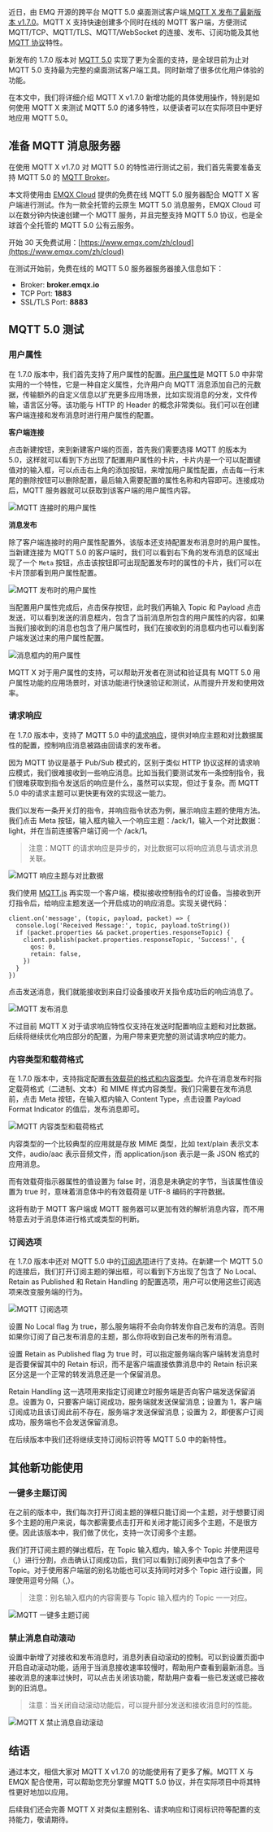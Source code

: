 近日，由 EMQ 开源的跨平台 MQTT 5.0 桌面测试客户端[ MQTT X 发布了最新版本 v1.7.0](https://www.emqx.com/zh/blog/mqttx-v-1-7-0-release-notes)。MQTT X 支持快速创建多个同时在线的 MQTT 客户端，方便测试 MQTT/TCP、MQTT/TLS、MQTT/WebSocket 的连接、发布、订阅功能及其他 [MQTT 协议](https://www.emqx.com/zh/mqtt)特性。

新发布的 1.7.0 版本对 [MQTT 5.0](https://www.emqx.com/zh/mqtt/mqtt5) 实现了更为全面的支持，是全球目前为止对 MQTT 5.0 支持最为完整的桌面测试客户端工具。同时新增了很多优化用户体验的功能。

在本文中，我们将详细介绍 MQTT X v1.7.0 新增功能的具体使用操作，特别是如何使用 MQTT X 来测试 MQTT 5.0 的诸多特性，以便读者可以在实际项目中更好地应用 MQTT 5.0。

## 准备 MQTT 消息服务器

在使用 MQTT X v1.7.0 对 MQTT 5.0 的特性进行测试之前，我们首先需要准备支持 MQTT 5.0 的 [MQTT Broker](https://www.emqx.io/zh)。

本文将使用由 [EMQX Cloud](https://www.emqx.com/zh/cloud) 提供的免费在线 MQTT 5.0 服务器配合 MQTT X 客户端进行测试。作为一款全托管的云原生 MQTT 5.0 消息服务，EMQX Cloud 可以在数分钟内快速创建一个 MQTT 服务，并且完整支持 MQTT 5.0 协议，也是全球首个全托管的 MQTT 5.0 公有云服务。

开始 30 天免费试用：[https://www.emqx.com/zh/cloud](https://www.emqx.com/zh/cloud) 

在测试开始前，免费在线的 MQTT 5.0 服务器服务器接入信息如下：

- Broker: **broker.emqx.io**
- TCP Port: **1883**
- SSL/TLS Port: **8883**

## MQTT 5.0 测试

### 用户属性

在 1.7.0 版本中，我们首先支持了用户属性的配置。[用户属性](https://www.emqx.com/zh/blog/mqtt5-user-properties)是 MQTT 5.0 中非常实用的一个特性，它是一种自定义属性，允许用户向 MQTT 消息添加自己的元数据，传输额外的自定义信息以扩充更多应用场景，比如实现消息的分发，文件传输，语言区分等。该功能与 HTTP 的 Header 的概念非常类似。我们可以在创建客户端连接和发布消息时进行用户属性的配置。

**客户端连接**

点击新建按钮，来到新建客户端的页面，首先我们需要选择 MQTT 的版本为 5.0，这样就可以看到下方出现了配置用户属性的卡片，卡片内是一个可以配置键值对的输入框，可以点击右上角的添加按钮，来增加用户属性配置，点击每一行末尾的删除按钮可以删除配置，最后输入需要配置的属性名称和内容即可。连接成功后，MQTT 服务器就可以获取到该客户端的用户属性内容。

![MQTT 连接时的用户属性](https://static.emqx.net/images/7e973abe8364e62413e56b7447dc3599.png)


**消息发布**

除了客户端连接时的用户属性配置外，该版本还支持配置发布消息时的用户属性。当新建连接为 MQTT 5.0 的客户端时，我们可以看到右下角的发布消息的区域出现了一个 `Meta` 按钮，点击该按钮即可出现配置发布时的属性的卡片，我们可以在卡片顶部看到用户属性配置。

![MQTT 发布时的用户属性](https://static.emqx.net/images/c58496f4c49176b8d791f8652405e73b.png)
 
当配置用户属性完成后，点击保存按钮，此时我们再输入 Topic 和 Payload 点击发送，可以看到发送的消息框内，包含了当前消息所包含的用户属性的内容，如果当我们接收到的消息也包含了用户属性时，我们在接收到的消息框内也可以看到客户端发送过来的用户属性配置。

![消息框内的用户属性](https://static.emqx.net/images/93f27cdf5831517109a58ed3de9c56f5.png) 

MQTT X 对于用户属性的支持，可以帮助开发者在测试和验证具有 MQTT 5.0 用户属性功能的应用场景时，对该功能进行快速验证和测试，从而提升开发和使用效率。

### 请求响应

在 1.7.0 版本中，支持了 MQTT 5.0 中的[请求响应](https://www.emqx.com/zh/blog/mqtt5-request-response)，提供对响应主题和对比数据属性的配置，控制响应消息被路由回请求的发布者。

因为 MQTT 协议是基于 Pub/Sub 模式的，区别于类似 HTTP 协议这样的请求响应模式，我们很难接收到一些响应消息。比如当我们要测试发布一条控制指令，我们很难获取到指令发送后的响应是什么，虽然可以实现，但过于复杂。而 MQTT 5.0 中的请求主题可以更快更有效的实现这一能力。

我们以发布一条开关灯的指令，并响应指令状态为例，展示响应主题的使用方法。我们点击 Meta 按钮，输入框内输入一个响应主题：/ack/1，输入一个对比数据：light，并在当前连接客户端订阅一个 /ack/1。

> 注意：MQTT 的请求响应是异步的，对比数据可以将响应消息与请求消息关联。

![MQTT 响应主题与对比数据](https://static.emqx.net/images/513b3b0225fcf4e506bbfee2df9b6df0.png)
 
我们使用 [MQTT.js](https://www.emqx.com/zh/blog/mqtt-js-tutorial) 再实现一个客户端，模拟接收控制指令的灯设备。当接收到开灯指令后，给响应主题发送一个开启成功的响应消息。实现关键代码：

```
client.on('message', (topic, payload, packet) => {
  console.log('Received Message:', topic, payload.toString())
  if (packet.properties && packet.properties.responseTopic) {
    client.publish(packet.properties.responseTopic, 'Success!', {
      qos: 0,
      retain: false,
    })
  }
})
```

点击发送消息，我们就能接收到来自灯设备接收开关指令成功后的响应消息了。

![MQTT 发布消息](https://static.emqx.net/images/1e34a978935a109429f75ca7814494b6.png)
 

不过目前 MQTT X 对于请求响应特性仅支持在发送时配置响应主题和对比数据。后续将继续优化响应部分的配置，为用户带来更完整的测试请求响应的能力。

### 内容类型和载荷格式

在 1.7.0 版本中，支持指定配置[有效载荷的格式和内容类型](https://www.emqx.com/zh/blog/mqtt5-new-features-payload-format-indicator-and-content-type)。允许在消息发布时指定载荷格式（二进制、文本）和 MIME 样式内容类型。我们只需要在发布消息前，点击 Meta 按钮，在输入框内输入 Content Type，点击设置 Payload Format Indicator 的值后，发布消息即可。

![MQTT 内容类型和载荷格式](https://static.emqx.net/images/2537699f80d7f48dd7e6c7d089be746f.png)
 
内容类型的一个比较典型的应用就是存放 MIME 类型，比如 text/plain 表示文本文件，audio/aac 表示音频文件，而 application/json 表示是一条 JSON 格式的应用消息。

而有效载荷指示器属性的值设置为 false 时，消息是未确定的字节，当该属性值设置为 true 时，意味着消息体中的有效载荷是 UTF-8 编码的字符数据。

这将有助于 MQTT 客户端或 MQTT 服务器可以更加有效的解析消息内容，而不用特意去对于消息体进行格式或类型的判断。

### 订阅选项

在 1.7.0 版本中还对 MQTT 5.0 中的[订阅选项](https://www.emqx.com/zh/blog/subscription-identifier-and-subscription-options)进行了支持。在新建一个 MQTT 5.0 的连接后，我们打开订阅主题的弹出框，可以看到下方出现了包含了 No Local、Retain as Published 和 Retain Handling 的配置选项，用户可以使用这些订阅选项来改变服务端的行为。

![MQTT 订阅选项](https://static.emqx.net/images/af0bca2827e425a17960efe7a2a9fa19.png)

设置 No Local flag 为 true，那么服务端将不会向你转发你自己发布的消息。否则如果你订阅了自己发布消息的主题，那么你将收到自己发布的所有消息。

设置 Retain as Published flag 为 true 时，可以指定服务端向客户端转发消息时是否要保留其中的 Retain 标识，而不是客户端直接依靠消息中的 Retain 标识来区分这是一个正常的转发消息还是一个保留消息。

Retain Handling 这一选项用来指定订阅建立时服务端是否向客户端发送保留消息。设置为 0，只要客户端订阅成功，服务端就发送保留消息；设置为 1，客户端订阅成功且该订阅此前不存在，服务端才发送保留消息；设置为 2，即便客户订阅成功，服务端也不会发送保留消息。

在后续版本中我们还将继续支持订阅标识符等 MQTT 5.0 中的新特性。

## 其他新功能使用

### 一键多主题订阅

在之前的版本中，我们每次打开订阅主题的弹框只能订阅一个主题，对于想要订阅多个主题的用户来说，每次都需要点击打开和关闭才能订阅多个主题，不是很方便。因此该版本中，我们做了优化，支持一次订阅多个主题。

我们打开订阅主题的弹出框后，在 Topic 输入框内，输入多个 Topic 并使用逗号（,）进行分割，点击确认订阅成功后，我们可以看到订阅列表中包含了多个 Topic。对于使用客户端层的别名功能也可以支持同时对多个 Topic 进行设置，同理使用逗号分隔（,）。

> 注意：别名输入框内的内容需要与 Topic 输入框内的 Topic 一一对应。

![MQTT 一键多主题订阅](https://static.emqx.net/images/80e2cf14cc1efe0198686c68e618569b.png)

### 禁止消息自动滚动

设置中新增了对接收和发布消息时，消息列表自动滚动的控制。可以到设置页面中开启自动滚动功能，适用于当消息接收速率较慢时，帮助用户查看到最新消息。当接收消息的速率过快时，可以点击关闭该功能，帮助用户查看一些已发送或已接收到的旧消息。

> 注意：当关闭自动滚动功能后，可以提升部分发送和接收消息时的性能。

![MQTT X 禁止消息自动滚动](https://static.emqx.net/images/ad7e215dde3b8f4410c39748023dd16d.png)

## 结语

通过本文，相信大家对 MQTT X v1.7.0 的功能使用有了更多了解。MQTT X 与 EMQX 配合使用，可以帮助您充分掌握 MQTT 5.0 协议，并在实际项目中将其特性更好地加以应用。

后续我们还会完善 MQTT X 对类似主题别名、请求响应和订阅标识符等配置的支持能力，敬请期待。
